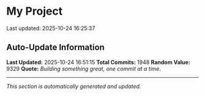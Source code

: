 # My Project


Last updated: 2025-10-24 16:25:37



































































































































































































































































































































































































































































































































































































































































































































































































































































































































































































































































































































































































































































































































































































































































































































































































































































































































































































































































































































































































































































































































































































































































































































































































































## Auto-Update Information

**Last Updated:** 2025-10-24 16:51:15
**Total Commits:** 1948
**Random Value:** 9329
**Quote:** _Building something great, one commit at a time._

---
_This section is automatically generated and updated._